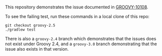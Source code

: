 This repository demonstrates the issue documented in [GROOVY-10108](https://issues.apache.org/jira/browse/GROOVY-10108).

To see the failing test, run these commands in a local clone of this repo:

    git checkout groovy-2.5
    ./gradlew test 

There is also a `groovy-2.4` branch which demonstrates that the issues does not exist under Groovy 2.4,
and a `groovy-3.0` branch demonstrating that the issue also exists in that version.
